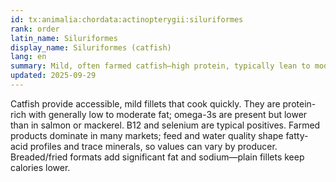 ```yaml
---
id: tx:animalia:chordata:actinopterygii:siluriformes
rank: order
latin_name: Siluriformes
display_name: Siluriformes (catfish)
lang: en
summary: Mild, often farmed catfish—high protein, typically lean to moderate fat, lower omega-3s than oily fish; nutrient profile reflects feed and growing waters.
updated: 2025-09-29
---
```


Catfish provide accessible, mild fillets that cook quickly. They are protein-rich with generally low to moderate fat; omega-3s are present but lower than in salmon or mackerel. B12 and selenium are typical positives. Farmed products dominate in many markets; feed and water quality shape fatty-acid profiles and trace minerals, so values can vary by producer. Breaded/fried formats add significant fat and sodium—plain fillets keep calories lower.
